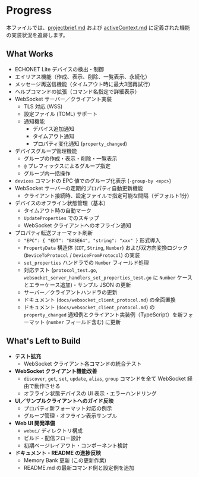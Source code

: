 # Progress

本ファイルでは、[projectbrief.md](./projectbrief.md) および [activeContext.md](./activeContext.md) に定義された機能の実装状況を追跡します。

## What Works

- ECHONET Lite デバイスの検出・制御
- エイリアス機能（作成、表示、削除、一覧表示、永続化）
- メッセージ再送信機能（タイムアウト時に最大3回再試行）
- ヘルプコマンドの拡張（コマンド名指定で詳細表示）
- WebSocket サーバー／クライアント実装
  - TLS 対応 (WSS)
  - 設定ファイル (TOML) サポート
  - 通知機能
    - デバイス追加通知
    - タイムアウト通知
    - プロパティ変化通知 (`property_changed`)
- デバイスグループ管理機能
  - グループの作成・表示・削除・一覧表示
  - `@` プレフィックスによるグループ指定
  - グループ内一括操作
- `devices` コマンドの EPC 値でのグループ化表示 (`-group-by <epc>`)
- WebSocket サーバーの定期的プロパティ自動更新機能
  - クライアント接続時、設定ファイルで指定可能な間隔（デフォルト1分）
- デバイスのオフライン状態管理（基本）
  - タイムアウト時の自動マーク
  - `UpdateProperties` でのスキップ
  - WebSocket クライアントへのオフライン通知
- プロパティ転送フォーマット刷新
  - `"EPC": { "EDT": "BASE64", "string": "xxx" }` 形式導入
  - `PropertyData` 構造体 (`EDT`, `String`, `Number`) および双方向変換ロジック (`DeviceToProtocol` / `DeviceFromProtocol`) の実装
  - `set_properties` ハンドラでの `Number` フィールド処理
  - 対応テスト (`protocol_test.go`, `websocket_server_handlers_set_properties_test.go` に `Number` ケースとエラーケース追加)・サンプル JSON の更新
  - サーバー／クライアントハンドラの更新
  - ドキュメント (`docs/websocket_client_protocol.md`) の全面置換
  - ドキュメント (`docs/websocket_client_protocol.md`) の `property_changed` 通知例とクライアント実装例（TypeScript）を新フォーマット (`number` フィールド含む) に更新

## What's Left to Build

- **テスト拡充**
  - WebSocket クライアント各コマンドの統合テスト
- **WebSocket クライアント機能改善**
  - `discover`, `get`, `set`, `update`, `alias`, `group` コマンドを全て WebSocket 経由で動作させる
  - オフライン状態デバイスの UI 表示・エラーハンドリング
- **UI／サンプルクライアントへのガイド反映**
  - プロパティ新フォーマット対応の例示
  - グループ管理・オフライン表示サンプル
- **Web UI 開発準備**
  - `webui/` ディレクトリ構成
  - ビルド・配信フロー設計
  - 初期ページレイアウト・コンポーネント検討
- **ドキュメント・README の進捗反映**
  - Memory Bank 更新 (この更新作業)
  - README.md の最新コマンド例と設定例を追加
